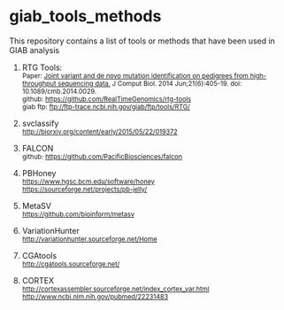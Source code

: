 # giab_tools_methods
This repository contains a list of tools or methods that have been used in GIAB analysis


1. RTG Tools: <br />
   <sub>Paper: [Joint variant and de novo mutation identification on pedigrees from high-throughput sequencing data.](http://www.ncbi.nlm.nih.gov/pubmed/24874280) J Comput Biol. 2014 Jun;21(6):405-19. doi: 10.1089/cmb.2014.0029.</sub><br />
   <sub>github: https://github.com/RealTimeGenomics/rtg-tools</sub><br />
   <sub>giab ftp: ftp://ftp-trace.ncbi.nih.gov/giab/ftp/tools/RTG/</sub><br />

2. svclassify <br />
   <sub>http://biorxiv.org/content/early/2015/05/22/019372</sub><br />

3. FALCON<br />
   <sub>github: https://github.com/PacificBiosciences/falcon</sub><br />

4. PBHoney<br />
   <sub>https://www.hgsc.bcm.edu/software/honey</sub><br />
   <sub>https://sourceforge.net/projects/pb-jelly/</sub><br />

5. MetaSV <br />
   <sub>https://github.com/bioinform/metasv</sub><br />

6. VariationHunter<br />
   <sub>http://variationhunter.sourceforge.net/Home</sub><br />

7. CGAtools<br />
   <sub>http://cgatools.sourceforge.net/</sub><br />

8. CORTEX <br />
   <sub>http://cortexassembler.sourceforge.net/index_cortex_var.html</sub><br />
   <sub>http://www.ncbi.nlm.nih.gov/pubmed/22231483</sub><br />






   



